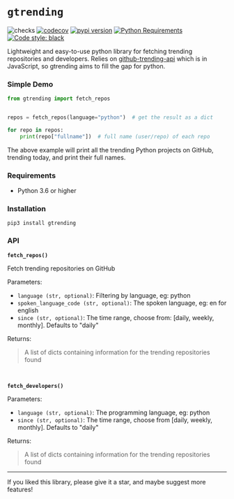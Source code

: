 # `gtrending`

![checks](https://github.com/hedythedev/starcli/workflows/checks/badge.svg)
[![codecov](https://codecov.io/gh/hedythedev/gtrending/branch/master/graph/badge.svg?token=J19AQKEO4W)](https://codecov.io/gh/hedythedev/gtrending)
[![pypi version](https://img.shields.io/pypi/v/gtrending)](https://pypi.org/project/gtrending/)
[![Python Requirements](https://img.shields.io/pypi/pyversions/gtrending)](https://pypi.org/project/gtrending/)
[![Code style: black](https://img.shields.io/badge/code%20style-black-000000.svg)](https://github.com/psf/black)

Lightweight and easy-to-use python library for fetching
trending repositories and developers. Relies on
[github-trending-api](https://github.com/huchenme/github-trending-api)
which is in JavaScript, so gtrending aims to fill the gap
for python.

### Simple Demo

```python
from gtrending import fetch_repos


repos = fetch_repos(language="python")  # get the result as a dict

for repo in repos:
    print(repo["fullname"])  # full name (user/repo) of each repo
```

The above example will print all the trending Python projects
on GitHub, trending today, and print their full names.

### Requirements
* Python 3.6 or higher


### Installation
```
pip3 install gtrending
```

### API

**`fetch_repos()`**

Fetch trending repositories on GitHub

Parameters:
* `language (str, optional)`:  Filtering by language, eg: python
* `spoken_language_code (str, optional)`: The spoken language, eg: en for english
* `since (str, optional)`: The time range, choose from: [daily, weekly, monthly]. Defaults to "daily"

Returns:
> A list of dicts containing information for the trending repositories found


<br>


**`fetch_developers()`**

Parameters:
* `language (str, optional)`: The programming language, eg: python
* `since (str, optional)`: The time range, choose from [daily, weekly, monthly]. Defaults to "daily"

Returns:
> A list of dicts containing information for the trending repositories found

---

If you liked this library, please give it a star, and maybe suggest more features!